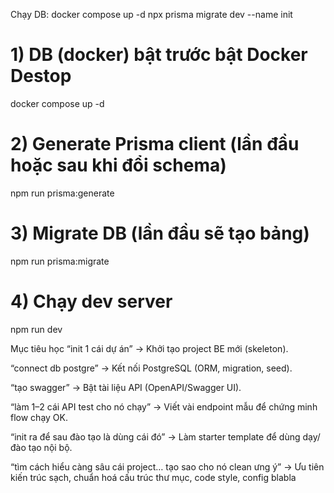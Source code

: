 Chạy DB: docker compose up -d
npx prisma migrate dev --name init


# 1) DB (docker) bật trước bật Docker Destop

docker compose up -d

# 2) Generate Prisma client (lần đầu hoặc sau khi đổi schema)

npm run prisma:generate

# 3) Migrate DB (lần đầu sẽ tạo bảng)

npm run prisma:migrate

# 4) Chạy dev server

npm run dev


Mục tiêu học
“init 1 cái dự án” → Khởi tạo project BE mới (skeleton).

“connect db postgre” → Kết nối PostgreSQL (ORM, migration, seed).

“tạo swagger” → Bật tài liệu API (OpenAPI/Swagger UI).

“làm 1–2 cái API test cho nó chạy” → Viết vài endpoint mẫu để chứng minh flow chạy OK.

“init ra để sau đào tạo là dùng cái đó” → Làm starter template để dùng dạy/đào tạo nội bộ.

“tìm cách hiểu càng sâu cái project… tạo sao cho nó clean ưng ý” → Ưu tiên kiến trúc sạch, chuẩn hoá cấu trúc thư mục, code style, config blabla
